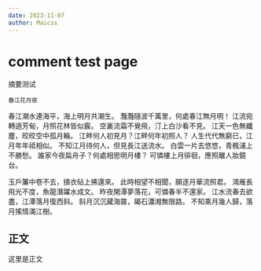 ```yaml
---
date: 2023-11-07
author: Maicss
---
```


# comment test page

摘要测试

	春江花月夜
春江潮水連海平，海上明月共潮生。
灩灩隨波千萬里，何處春江無月明！
江流宛轉遶芳甸，月照花林皆似霰。
空裏流霜不覺飛，汀上白沙看不見。
江天一色無纖塵，皎皎空中孤月輪。
江畔何人初見月？江畔何年初照人？
人生代代無窮已，江月年年祗相似。
不知江月待何人，但見長江送流水。
白雲一片去悠悠，青楓浦上不勝愁。
誰家今夜扁舟子？何處相思明月樓？
可憐樓上月徘徊，應照離人妝鏡台。
<!--more-->
玉戶簾中卷不去，擣衣砧上拂還來。
此時相望不相聞，願逐月華流照君。
鴻雁長飛光不度，魚龍潛躍水成文。
昨夜閑潭夢落花，可憐春半不還家。
江水流春去欲盡，江潭落月復西斜。
斜月沉沉藏海霧，碣石瀟湘無限路。
不知乘月幾人歸，落月搖情滿江樹。

## 正文

这里是正文